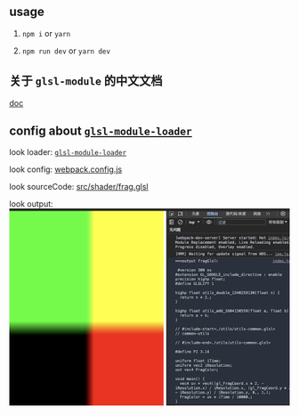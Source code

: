 ## usage

1. `npm i` or `yarn`

2. `npm run dev` or `yarn dev`

## 关于 `glsl-module` 的中文文档

[doc](./doc.md)

## config about [`glsl-module-loader`](https://github.com/z-juln/glsl-module-loader)

look loader: [`glsl-module-loader`](https://github.com/z-juln/glsl-module-loader)

look config: [webpack.config.js](./webpack.config.js)

look sourceCode: [src/shader/frag.glsl](./src/shader/frag.glsl)

look output: ![console](./glsl-module-loader.png)
